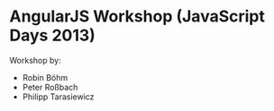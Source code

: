 AngularJS Workshop (JavaScript Days 2013)
=========================

Workshop by:

- Robin Böhm
- Peter Roßbach
- Philipp Tarasiewicz
